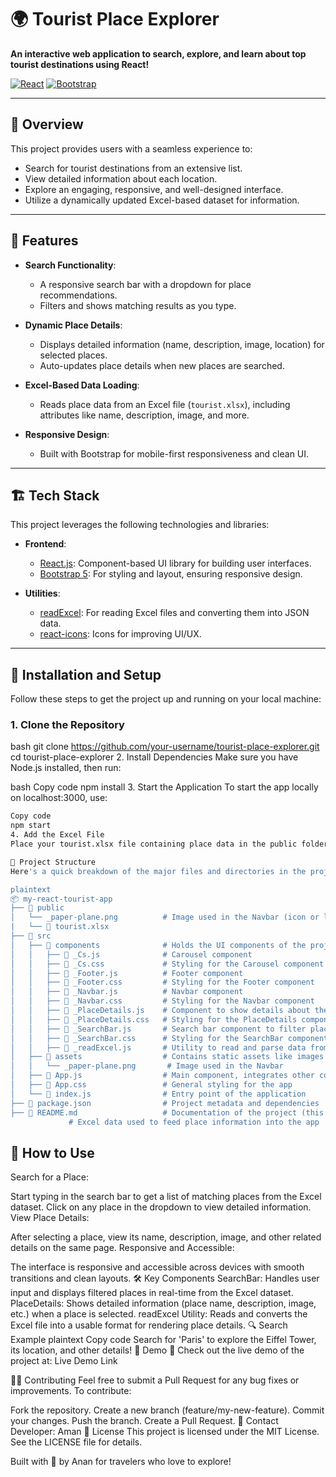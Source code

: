 # 🌍 Tourist Place Explorer

**An interactive web application to search, explore, and learn about top tourist destinations using React!** 

[![React](https://img.shields.io/badge/React-17.0.2-blue.svg)](https://reactjs.org/) [![Bootstrap](https://img.shields.io/badge/Bootstrap-5.0.2-purple.svg)](https://getbootstrap.com/)

---

## 🎯 **Overview**

This project provides users with a seamless experience to:
- Search for tourist destinations from an extensive list.
- View detailed information about each location.
- Explore an engaging, responsive, and well-designed interface.
- Utilize a dynamically updated Excel-based dataset for information.

---

## 🔧 **Features**

- **Search Functionality**: 
  - A responsive search bar with a dropdown for place recommendations.
  - Filters and shows matching results as you type.
  
- **Dynamic Place Details**: 
  - Displays detailed information (name, description, image, location) for selected places.
  - Auto-updates place details when new places are searched.

- **Excel-Based Data Loading**:
  - Reads place data from an Excel file (`tourist.xlsx`), including attributes like name, description, image, and more.

- **Responsive Design**: 
  - Built with Bootstrap for mobile-first responsiveness and clean UI.
  
---

## 🏗 **Tech Stack**

This project leverages the following technologies and libraries:

- **Frontend**: 
  - [React.js](https://reactjs.org/): Component-based UI library for building user interfaces.
  - [Bootstrap 5](https://getbootstrap.com/): For styling and layout, ensuring responsive design.
  
- **Utilities**: 
  - [readExcel](https://www.npmjs.com/package/xlsx): For reading Excel files and converting them into JSON data.
  - [react-icons](https://react-icons.github.io/react-icons/): Icons for improving UI/UX.

---

## 🚀 **Installation and Setup**

Follow these steps to get the project up and running on your local machine:

### **1. Clone the Repository**
bash
git clone https://github.com/your-username/tourist-place-explorer.git
cd tourist-place-explorer
2. Install Dependencies
Make sure you have Node.js installed, then run:

bash
Copy code
npm install
3. Start the Application
To start the app locally on localhost:3000, use:

```bash
Copy code
npm start
4. Add the Excel File
Place your tourist.xlsx file containing place data in the public folder or wherever specified in your code.

📂 Project Structure
Here's a quick breakdown of the major files and directories in the project:

plaintext
📦 my-react-tourist-app
├── 📁 public
│   └── _paper-plane.png          # Image used in the Navbar (icon or logo)
|   └── 📄 tourist.xlsx   
├── 📁 src
│   ├── 📁 components              # Holds the UI components of the project
│   │   ├── 📄 _Cs.js              # Carousel component
│   │   ├── 📄 _Cs.css             # Styling for the Carousel component
│   │   ├── 📄 _Footer.js          # Footer component
│   │   ├── 📄 _Footer.css         # Styling for the Footer component
│   │   ├── 📄 _Navbar.js          # Navbar component
│   │   ├── 📄 _Navbar.css         # Styling for the Navbar component
│   │   ├── 📄 _PlaceDetails.js    # Component to show details about the selected place
│   │   ├── 📄 _PlaceDetails.css   # Styling for the PlaceDetails component
│   │   ├── 📄 _SearchBar.js       # Search bar component to filter places
│   │   ├── 📄 _SearchBar.css      # Styling for the SearchBar component
│   │   ├── 📄 _readExcel.js       # Utility to read and parse data from an Excel file
│   ├── 📁 assets                  # Contains static assets like images and icons
│   │   └── _paper-plane.png       # Image used in the Navbar
│   ├── 📄 App.js                  # Main component, integrates other components
│   ├── 📄 App.css                 # General styling for the app
│   └── 📄 index.js                # Entry point of the application
├── 📄 package.json                # Project metadata and dependencies
├── 📄 README.md                   # Documentation of the project (this file)
             # Excel data used to feed place information into the app

```

## 📝 How to Use
Search for a Place:

Start typing in the search bar to get a list of matching places from the Excel dataset.
Click on any place in the dropdown to view detailed information.
View Place Details:

After selecting a place, view its name, description, image, and other related details on the same page.
Responsive and Accessible:

The interface is responsive and accessible across devices with smooth transitions and clean layouts.
🛠 Key Components
SearchBar: Handles user input and displays filtered places in real-time from the Excel dataset.
PlaceDetails: Shows detailed information (place name, description, image, etc.) when a place is selected.
readExcel Utility: Reads and converts the Excel file into a usable format for rendering place details.
🔍 Search Example
plaintext
Copy code
Search for 'Paris' to explore the Eiffel Tower, its location, and other details!
🎉 Demo
🚀 Check out the live demo of the project at: Live Demo Link

👨‍💻 Contributing
Feel free to submit a Pull Request for any bug fixes or improvements. To contribute:

Fork the repository.
Create a new branch (feature/my-new-feature).
Commit your changes.
Push the branch.
Create a Pull Request.
📧 Contact
Developer: Aman
📜 License
This project is licensed under the MIT License. See the LICENSE file for details.

Built with 💙 by Anan for travelers who love to explore! 

